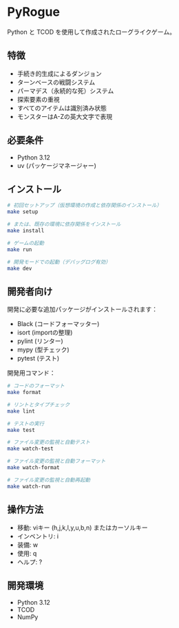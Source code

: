 # PyRogue

Python と TCOD を使用して作成されたローグライクゲーム。

## 特徴

- 手続き的生成によるダンジョン
- ターンベースの戦闘システム
- パーマデス（永続的な死）システム
- 探索要素の重視
- すべてのアイテムは識別済み状態
- モンスターはA-Zの英大文字で表現

## 必要条件

- Python 3.12
- uv (パッケージマネージャー)

## インストール

```bash
# 初回セットアップ（仮想環境の作成と依存関係のインストール）
make setup

# または、既存の環境に依存関係をインストール
make install

# ゲームの起動
make run

# 開発モードでの起動（デバッグログ有効）
make dev
```

## 開発者向け

開発に必要な追加パッケージがインストールされます：

- Black (コードフォーマッター)
- isort (importの整理)
- pylint (リンター)
- mypy (型チェック)
- pytest (テスト)

開発用コマンド：

```bash
# コードのフォーマット
make format

# リントとタイプチェック
make lint

# テストの実行
make test

# ファイル変更の監視と自動テスト
make watch-test

# ファイル変更の監視と自動フォーマット
make watch-format

# ファイル変更の監視と自動再起動
make watch-run
```

## 操作方法

- 移動: viキー (h,j,k,l,y,u,b,n) またはカーソルキー
- インベントリ: i
- 装備: w
- 使用: q
- ヘルプ: ?

## 開発環境

- Python 3.12
- TCOD
- NumPy